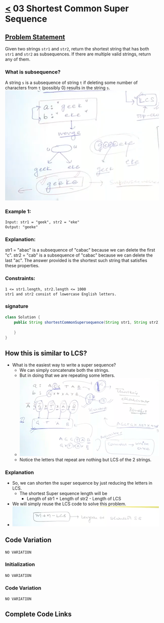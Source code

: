 # [<](../Readme.md) 03 Shortest Common Super Sequence

## [Problem Statement](https://leetcode.com/problems/shortest-common-supersequence/description/)
Given two strings `str1` and `str2`, return the shortest string that has both `str1` and `str2` as subsequences. 
If there are multiple valid strings, return any of them.

### What is subsequence?
A string `s` is a subsequence of string `t` if deleting some number of characters from `t` (possibly 0) results in the string `s`.
![img.png](img.png)

### Example 1:
```text
Input: str1 = "geek", str2 = "eke"
Output: "geeke"
```

### Explanation: 
str1 = "abac" is a subsequence of "cabac" because we can delete the first "c".
str2 = "cab" is a subsequence of "cabac" because we can delete the last "ac".
The answer provided is the shortest such string that satisfies these properties.

### Constraints:
```text
1 <= str1.length, str2.length <= 1000
str1 and str2 consist of lowercase English letters.
```

### signature
```java
class Solution {
    public String shortestCommonSupersequence(String str1, String str2) {

    }
}
```

## How this is similar to LCS?
- What is the easiest way to write a super sequence?
  - We can simply concatenate both the strings.
  - But in doing that we are repeating some letters.
  - ![img_1.png](img_1.png)
  - Notice the letters that repeat are nothing but LCS of the 2 strings.

### Explanation
- So, we can shorten the super sequence by just reducing the letters in LCS.
  - The shortest Super sequence length will be
    - Length of str1 + Length of str2 - Length of LCS
- We will simply reuse the LCS code to solve this problem.
- ![img_2.png](img_2.png)

## Code Variation
```NO VARIATION```

### Initialization
```NO VARIATION```

### Code Variation
```NO VARIATION```

## Complete Code Links